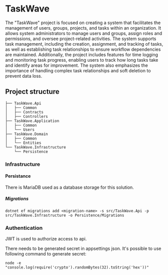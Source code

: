 # TaskWave

The "TaskWave" project is focused on creating a system that facilitates the management of users, groups, projects, and tasks within an organization. It allows system administrators to manage users and groups, assign roles and permissions, and oversee project-related activities. The system supports task management, including the creation, assignment, and tracking of tasks, as well as establishing task relationships to ensure workflow dependencies are maintained. Additionally, the project includes features for time logging and monitoring task progress, enabling users to track how long tasks take and identify areas for improvement. The system also emphasizes the importance of handling complex task relationships and soft deletion to prevent data loss.

## Project structure

```shell
├── TaskWave.Api
│   ├── Common
│   ├── Contracts
│   ├── Controllers
├── TaskWave.Application
│   ├── Common
│   └── Users
├── TaskWave.Domain
│   ├── Common
│   └── Entities
└── TaskWave.Infrastructure
    └── Persistence

```

### Infrastructure

#### Persistance

There is MariaDB used as a database storage for this solution.

##### Migrations

```shell
dotnet ef migrations add <migration-name> -s src/TaskWave.Api -p src/TaskWave.Infrastructure -o Persistence/Migrations
```

### Authentication

JWT is used to authorize access to api.

There needs to be generated secret in appsettings json. It's possible to use following command to generate secret:

```shell
node -e "console.log(require('crypto').randomBytes(32).toString('hex'))"
```
